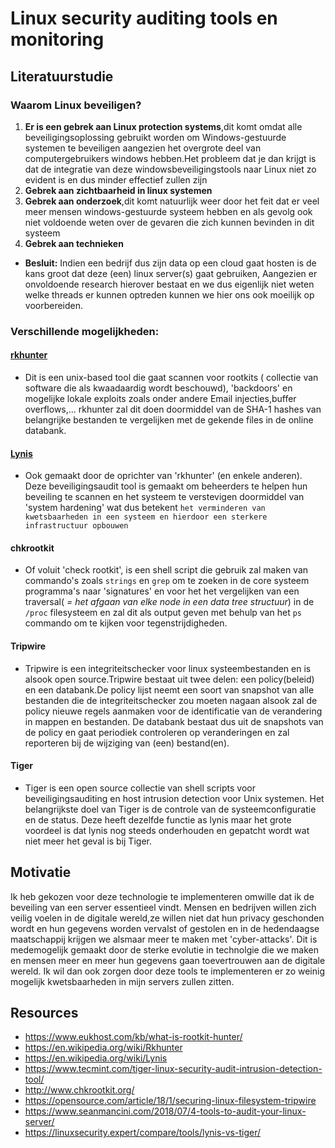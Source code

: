 # Linux security auditing tools en monitoring

## Literatuurstudie

### Waarom Linux beveiligen?
  1. **Er is een gebrek aan Linux protection systems**,dit komt omdat alle beveiligingsoplossing gebruikt worden om Windows-gestuurde systemen te beveiligen aangezien het overgrote deel van computergebruikers windows hebben.Het probleem dat je dan krijgt is dat de integratie van deze windowsbeveiligingstools naar Linux niet zo evident is en dus minder effectief zullen zijn 
  2. **Gebrek aan zichtbaarheid in linux systemen**
  3. **Gebrek aan onderzoek**,dit komt natuurlijk weer door het feit dat er veel meer mensen windows-gestuurde systeem hebben en als gevolg ook niet voldoende weten over de gevaren die zich kunnen bevinden in dit systeem
  4. **Gebrek aan technieken**
* **Besluit:** Indien een bedrijf dus zijn data op een cloud gaat hosten is de kans groot dat deze (een) linux server(s) gaat gebruiken, Aangezien er onvoldoende research hierover bestaat en we dus eigenlijk niet weten welke threads er kunnen optreden kunnen we hier ons ook moeilijk op voorbereiden.

### Verschillende mogelijkheden:
#### [rkhunter](https://github.com/HoGentTIN/elnx-1920-sme-Dyvex/blob/master/report/Actualtiteit/Testing/rkhunter.md)
  - Dit is een unix-based tool die gaat scannen voor rootkits ( collectie van software die als kwaadaardig wordt beschouwd), 'backdoors' en     mogelijke lokale exploits zoals onder andere Email injecties,buffer overflows,...
    rkhunter zal dit doen doormiddel van de SHA-1 hashes van belangrijke bestanden te vergelijken met de gekende files in de online   databank.
    
#### [Lynis](https://github.com/HoGentTIN/elnx-1920-sme-Dyvex/blob/master/report/Actualtiteit/Testing/Lynis.md)
  - Ook gemaakt door de oprichter van 'rkhunter' (en enkele anderen).
  Deze beveiligingsaudit tool is gemaakt om beheerders te helpen hun beveiling te scannen en het systeem te verstevigen doormiddel van 'system hardening' wat dus betekent `het verminderen van kwetsbaarheden in een systeem en hierdoor een sterkere infrastructuur opbouwen`
  
#### chkrootkit
  - Of voluit 'check rootkit', is een shell script die gebruik zal maken van commando's zoals `strings` en `grep` om te zoeken in de core systeem programma's naar 'signatures' en voor het het vergelijken van een traversal( *= het afgaan van elke node in een data tree structuur*) in de `/proc` filesysteem en zal dit als output geven met behulp van het `ps` commando om te kijken voor tegenstrijdigheden.
  
#### Tripwire
  - Tripwire is een integriteitschecker voor linux systeembestanden en is alsook open source.Tripwire bestaat uit twee delen: een policy(beleid) en een databank.De policy lijst neemt een soort van snapshot van alle bestanden die de integriteitschecker zou moeten nagaan alsook zal de policy nieuwe regels aanmaken voor de identificatie van de verandering in mappen en bestanden. De databank bestaat dus uit de snapshots van de policy en gaat periodiek controleren op veranderingen en zal reporteren bij de wijziging van (een) bestand(en).
  
#### Tiger
  - Tiger is een open source collectie van shell scripts voor beveiligingsauditing en host intrusion detection  voor Unix systemen.
  Het belangrijkste doel van Tiger is de controle van de systeemconfiguratie en de status. Deze heeft dezelfde functie as lynis maar het grote voordeel is dat lynis nog steeds onderhouden en gepatcht wordt wat niet meer het geval is bij Tiger.
## Motivatie
Ik heb gekozen voor deze technologie te implementeren omwille dat ik de beveiling van een server essentieel vindt.
Mensen en bedrijven willen zich veilig voelen in de digitale wereld,ze willen niet dat hun privacy geschonden wordt en hun gegevens worden vervalst of gestolen en in de hedendaagse maatschappij krijgen we alsmaar meer te maken met 'cyber-attacks'.
Dit is medemogelijk gemaakt door de sterke evolutie in technolgie die we maken en mensen meer en meer hun gegevens gaan toevertrouwen aan de digitale wereld.
Ik wil dan ook zorgen door deze tools te implementeren er zo weinig mogelijk kwetsbaarheden in mijn servers zullen zitten.

## Resources
  - https://www.eukhost.com/kb/what-is-rootkit-hunter/
  - https://en.wikipedia.org/wiki/Rkhunter
  - https://en.wikipedia.org/wiki/Lynis
  - https://www.tecmint.com/tiger-linux-security-audit-intrusion-detection-tool/
  - http://www.chkrootkit.org/
  - https://opensource.com/article/18/1/securing-linux-filesystem-tripwire
  - https://www.seanmancini.com/2018/07/4-tools-to-audit-your-linux-server/
  - https://linuxsecurity.expert/compare/tools/lynis-vs-tiger/
